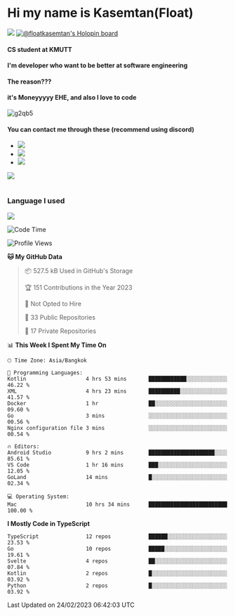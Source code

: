 # Hi my name is Kasemtan(Float)
![](https://64.media.tumblr.com/9c2a8f831efe8da556ffbf89cebb52c9/b86c1ab833a37e32-93/s1280x1920/d000dc22f75df64be2bc150f5fa69c4f6df6bb07.gifv)
[![@floatkasemtan's Holopin board](https://holopin.me/floatkasemtan)](https://holopin.io/@floatkasemtan)
#### CS student at KMUTT
#### I'm developer who want to be better at software engineering
#### The reason???
#### it's Moneyyyyy EHE, and also I love to code
![g2qb5](https://user-images.githubusercontent.com/69688279/175812510-9235eaf7-72f7-40d3-b163-56efa9aa5c6b.gif)

#### You can contact me through these (recommend using discord)
- [![](https://img.shields.io/badge/Discord-5865F2?logo=Discord&logoColor=white)](https://discordapp.com/users/278155096225742848)
- [![](https://img.shields.io/badge/Facebook-1877F2?logo=facebook&logoColor=white)](https://www.facebook.com/float.teavasirichokchai/)
- [![](https://img.shields.io/badge/linkedin-0A66C2?logo=linkedin&logoColor=white)](https://www.linkedin.com/in/kasemtan-teavasirichokchai-975531227/)

[![](https://github-readme-stats.vercel.app/api?username=FloatKasemtan&show_icons=true&theme=nightowl)]()
#
### Language I used
[![](https://github-readme-stats.vercel.app/api/top-langs/?username=FloatKasemtan&layout=compact&theme=nightowl)]()
<!--START_SECTION:waka-->
![Code Time](http://img.shields.io/badge/Code%20Time-988%20hrs%2041%20mins-blue)

![Profile Views](http://img.shields.io/badge/Profile%20Views-12-blue)

**🐱 My GitHub Data** 

> 📦 527.5 kB Used in GitHub's Storage 
 > 
> 🏆 151 Contributions in the Year 2023
 > 
> 🚫 Not Opted to Hire
 > 
> 📜 33 Public Repositories 
 > 
> 🔑 17 Private Repositories 
 > 
📊 **This Week I Spent My Time On** 

```text
🕑︎ Time Zone: Asia/Bangkok

💬 Programming Languages: 
Kotlin                   4 hrs 53 mins       ████████████░░░░░░░░░░░░░   46.22 % 
XML                      4 hrs 23 mins       ██████████░░░░░░░░░░░░░░░   41.57 % 
Docker                   1 hr                ██░░░░░░░░░░░░░░░░░░░░░░░   09.60 % 
Go                       3 mins              ░░░░░░░░░░░░░░░░░░░░░░░░░   00.56 % 
Nginx configuration file 3 mins              ░░░░░░░░░░░░░░░░░░░░░░░░░   00.54 % 

🔥 Editors: 
Android Studio           9 hrs 2 mins        █████████████████████░░░░   85.61 % 
VS Code                  1 hr 16 mins        ███░░░░░░░░░░░░░░░░░░░░░░   12.05 % 
GoLand                   14 mins             █░░░░░░░░░░░░░░░░░░░░░░░░   02.34 % 

💻 Operating System: 
Mac                      10 hrs 34 mins      █████████████████████████   100.00 % 
```

**I Mostly Code in TypeScript** 

```text
TypeScript               12 repos            ██████░░░░░░░░░░░░░░░░░░░   23.53 % 
Go                       10 repos            █████░░░░░░░░░░░░░░░░░░░░   19.61 % 
Svelte                   4 repos             ██░░░░░░░░░░░░░░░░░░░░░░░   07.84 % 
Kotlin                   2 repos             █░░░░░░░░░░░░░░░░░░░░░░░░   03.92 % 
Python                   2 repos             █░░░░░░░░░░░░░░░░░░░░░░░░   03.92 % 
```




 Last Updated on 24/02/2023 06:42:03 UTC
<!--END_SECTION:waka-->
<!--
**FloatKasemtan/FloatKasemtan** is a ✨ _special_ ✨ repository because its `README.md` (this file) appears on your GitHub profile.

Here are some ideas to get you started:

- 🔭 I’m currently working on ...
- 🌱 I’m currently learning ...
- 👯 I’m looking to collaborate on ...
- 🤔 I’m looking for help with ...
- 💬 Ask me about ...
- 📫 How to reach me: ...
- 😄 Pronouns: ...
- ⚡ Fun fact: ...
-->
